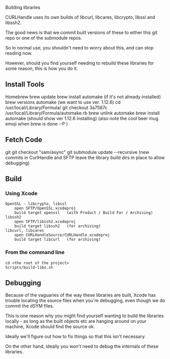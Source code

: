 Building libraries

CURLHandle uses its own builds of libcurl, libcares, libcrypto, libssl and libssh2.

The good news is that we commit built versions of these to either this git repo or one of the submodule repos.

So in normal use, you shouldn't need to worry about this, and can stop reading now.

However, should you find yourself needing to rebuild these libraries for some reason, this is how you do it.


## Install Tools

Homebrew
	brew update
	brew install automake (if it's not already installed)
	brew versions automake (we want to use ver. 1.12.6)
	cd /usr/local/Library/Formula/
	git checkout 3a7567c /usr/local/Library/Formula/automake.rb
	brew unlink automake
	brew install automake (should show ver 1.12.6 installing)
	(also note the cool beer mug emoji when brew is done :-P )



## Fetch Code

git
	git checkout "sam/async"
	git submodule update --recursive
		(new commits in CurlHandle and SFTP leave the library build dirs in place to allow debugging)

## Build
		 
### Using Xcode
	OpenSSL - libcrypto, libssl
		open SFTP/OpenSSL.xcodeproj
		build target openssl   (with Product / Build For / Archiving)
	libssh2
		open SFTP/libssh2.xcodeproj
		build target libssh2   (for archiving)
	libcurl, libcares
		open CURLHandleSource/CURLHandle.xcodeproj
		build target libcurl   (for archiving)

### From the command line

    cd <the root of the project>
    Scripts/build-libs.sh

## Debugging

Because of the vaguaries of the way these libraries are built, Xcode has trouble locating the source files when you're debugging, even though we do commit the dSYM files.

This is one reason why you might find yourself wanting to build the libraries locally - as long as the built objects etc are hanging around on your machine, Xcode should find the source ok.

Ideally we'll figure out how to fix things so that this isn't necessary.

On the other hand, ideally you won't need to debug the internals of these libraries.
